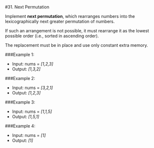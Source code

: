 #31. Next Permutation

Implement **next permutation**, which rearranges numbers into the lexicographically next greater permutation of numbers.

If such an arrangement is not possible, it must rearrange it as the lowest possible order (i.e., sorted in ascending order).

The replacement must be in place and use only constant extra memory.

###Example 1:

* Input: nums = *[1,2,3]*
* Output: *[1,3,2]*

###Example 2:

* Input: nums = *[3,2,1]*
* Output: *[1,2,3]*

###Example 3:

* Input: nums = *[1,1,5]*
* Output: *[1,5,1]*

###Example 4:

* Input: nums = *[1]*
* Output: *[1]*
